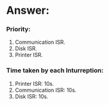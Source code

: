 # Answer:
### Priority:
1. Communication ISR.
2. Disk ISR.
3. Printer ISR.
### Time taken by each Inturreption:
1. Printer ISR: 10s.
2. Communication ISR: 10s.
3. Disk ISR: 10s.